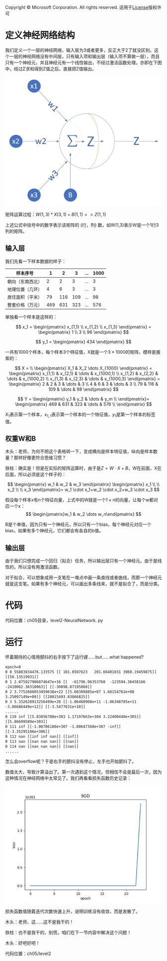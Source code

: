 Copyright © Microsoft Corporation. All rights reserved.
  适用于[License](https://github.com/Microsoft/ai-edu/blob/master/LICENSE.md)版权许可
  

# 定义神经网络结构

我们定义一个一层的神经网络，输入层为3或者更多，反正大于2了就没区别。这个一层的神经网络没有中间层，只有输入项和输出层（输入项不算做一层），而且只有一个神经元，并且神经元有一个线性输出，不经过激活函数处理。亦即在下图中，经过$\Sigma$求和得到Z值之后，直接把Z值输出。

<img src=".\Images\5\setup.jpg" width="600">

矩阵运算过程：$W(1,3) * X(3,1) + B(1,1) => Z(1,1)$

上述公式中括号中的数字表示该矩阵的 (行，列) 数，如W(1,3)表示W是一个1行3列的矩阵。

## 输入层

我们先看一下样本数据的样子：


|样本序号|1|2|3|...|1000|
|---|---|----|---|--|--|
|朝向（东南西北）|2|2|3|...|3|
|地理位置（几环）|4|6|3|...|3|
|居住面积（平米）|79|116|109|...|98|
|整套价格（万元）|469|631|323|...|576|


单独看一个样本是这样的：

$$
x_1 =
\begin{pmatrix}
x_{1,1} \\
x_{1,2} \\
x_{1,3}
\end{pmatrix} = 
\begin{pmatrix}
1 \\
3 \\
96
\end{pmatrix} 
$$

$$
y_1 = \begin{pmatrix} 434 \end{pmatrix}
$$


一共有1000个样本，每个样本3个特征值，X就是一个$3 \times 1000$的矩阵，模样是酱紫的：

$$
X = \\
\begin{pmatrix} 
X_1 & X_2 \dots X_{1000}
\end{pmatrix} =
\begin{pmatrix} 
x_{1,1} & x_{2,1} & \dots & x_{1000,1} \\
x_{1,2} & x_{2,2} & \dots & x_{1000,2} \\
x_{1,3} & x_{2,3} & \dots & x_{1000,3}
\end{pmatrix} = 
\begin{pmatrix}
2 & 2 & 3 & \dots & 3 \\
4 & 6 & 3 & \dots & 3 \\
79 & 116 & 109 & \dots & 98
\end{pmatrix} 
$$

$$
Y =
\begin{pmatrix}
y_1 & y_2 & \dots & y_m \\
\end{pmatrix}=
\begin{pmatrix}
469 & 631 & 323 & \dots & 576 \\
\end{pmatrix}
$$


$X_1$表示第一个样本，$x_{1,1}$表示第一个样本的一个特征值，$y_1$是第一个样本的标签值。

## 权重W和B

木头：老师，为何不把这个表格转一下，变成横向是样本特征值，纵向是样本数量？那样好像更符合思维习惯？

铁柱：确实是！但是在实际的矩阵运算时，由于是$Z=W \cdot X+B$，W在前面，X在后面，所以必须是这个样子的：

$$
\begin{pmatrix}
w_1 & w_2 & w_3
\end{pmatrix}
\begin{pmatrix}
x_1 \\
\\
x_2 \\
\\
x_3
\end{pmatrix}=
w_1 \cdot x_1+w_2 \cdot x_2+w_3 \cdot x_3
$$

假设每个样本x有n个特征向量，上式中的W就是一个$1 \times n$的向量，让每个w都对应一个x：
$$
\begin{pmatrix}w_1 & w_2 \dots w_n\end{pmatrix}
$$

B是个单值，因为只有一个神经元，所以只有一个bias，每个神经元对应一个bias，如果有多个神经元，它们都会有各自的b值。

## 输出层

由于我们只想完成一个回归（拟合）任务，所以输出层只有一个神经元。由于是线性的，所以没有用激活函数。

对于拟合，可以想象成用一支笔在一堆点中画一条直线或者曲线，而那一个神经元就是这支笔。如果有多个神经元，可以画出多条线来，就不是拟合了，而是分类。


# 代码

代码位置：ch05目录，level2-NeuralNetwork. py

# 运行

怀着期待的心情用颤抖的右手按下了运行键......but......what happened?

```
epoch=0
0 0 55883834476.133575 [[ 101.0507623   201.66401831 3960.19459875]] [[50.13519931]]
0 1 2.075927906874647e+16 [[  -61796.96353768  -123594.36458166 -2410062.36310063]] [[-30898.87195068]]
0 2 3.7752686053459638e+22 [[5.60309885e+07 1.68154762e+08 3.25097149e+09]] [[28015493.83866825]]
0 3 5.332628913256499e+28 [[-1.06460908e+11 -1.06348785e+11 -3.86686449e+12]] [[-3.5477631e+10]]
......
0 110 inf [[5.83856788e+303 1.17197663e+304 3.22400448e+305]] [[5.86699589e+303]]
0 111 inf [[-1.00706180e+307 -1.00647368e+307 -inf]] [[-3.35295186e+306]]
0 112 nan [[inf inf nan]] [[inf]]
0 113 nan [[nan nan nan]] [[nan]]
0 114 nan [[nan nan nan]] [[nan]]
......
```

怎么会overflow呢？于是右手的颤抖没有停止，左手也开始颤抖了。

数值太大，导致计算溢出了。第一次遇到这个情况，但相信不会是最后一次，因为这种情况在神经网络中太常见了。我们再看看损失函数历史记录：

<img src=".\Images\5\wrong_loss.png">

损失函数值随着迭代次数快速上升，说明训练没有收敛，而是发散了。

木头：老师，这......这不是我干的！

铁柱：也不是我干的，别慌，咱们在下一节内容中解决这个问题！

木头：好吧好吧！

代码位置：ch05/level2